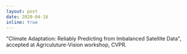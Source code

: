 ```yaml
---
layout: post
date: 2020-04-16 
inline: true
---
```


"Climate Adaptation: Reliably Predicting from Imbalanced Satellite Data", accepted at Agriculuture-Vision workshop, CVPR.